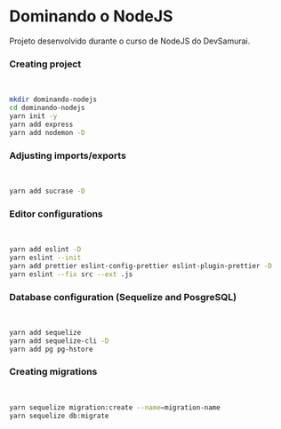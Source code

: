 # Dominando o NodeJS

Projeto desenvolvido durante o curso de NodeJS do DevSamurai.

### Creating project
<br>

```bash
mkdir dominando-nodejs
cd dominando-nodejs
yarn init -y
yarn add express
yarn add nodemon -D
```
### Adjusting imports/exports
<br>

```bash
yarn add sucrase -D
```
### Editor configurations
<br>

```bash
yarn add eslint -D
yarn eslint --init
yarn add prettier eslint-config-prettier eslint-plugin-prettier -D
yarn eslint --fix src --ext .js
```
### Database configuration (Sequelize and PosgreSQL)
<br>

```bash
yarn add sequelize
yarn add sequelize-cli -D
yarn add pg pg-hstore
```
### Creating migrations
<br>

```bash
yarn sequelize migration:create --name=migration-name
yarn sequelize db:migrate
```
